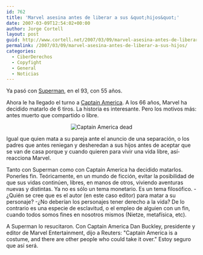 ```yaml
---
id: 762
title: 'Marvel asesina antes de liberar a sus &quot;hijos&quot;'
date: 2007-03-09T12:54:02+00:00
author: Jorge Cortell
layout: post
guid: http://www.cortell.net/2007/03/09/marvel-asesina-antes-de-liberar-a-sus-hijos/
permalink: /2007/03/09/marvel-asesina-antes-de-liberar-a-sus-hijos/
categories:
  - CiberDerechos
  - Copyfight
  - General
  - Noticias
---
```

Ya pasó con <a target="_blank" title="contí­nuo de licencias" href="http://www.cortell.net/2005/11/12/el-continuo-de-las-licencias-de-la-censura-a-la-suidad/">Superman</a>, en el 93, con 55 años.

Ahora le ha llegado el turno a <a target="_blank" title="Steve Rogers" href="http://www.marveldatabase.com/Captain_America_(Steve_Rogers)">Captain America</a>. A los 66 años, Marvel ha decidido matarlo de 6 tiros. La historia es interesante. Pero los motivos más: antes muerto que compartido o libre.

<div style="text-align: center">
  <img alt="Captain America dead" title="Captain America dead" src="http://i.today.reuters.com/misc/genImage.aspx?uri=2007-03-07T212510Z_01_N07230662_RTRUKOP_1_PICTURE0.jpg&resize=other" />
</div>

Igual que quien mata a su pareja ante el anuncio de una separación, o los padres que antes reniegan y desheredan a sus hijos antes de aceptar que se van de casa porque y cuando quieren para vivir una vida libre, así­ reacciona Marvel.

Tanto con Superman como con Captain America ha decidido matarlos. Ponerles fin. Teóricamente, en un mundo de ficción, evitar la posibilidad de que sus vidas continúen, libres, en manos de otros, viviendo aventuras nuevas y distintas. Ya no es sólo un tema monetario. Es un tema filosófico. -¿Quién se cree que es el autor (en este caso editor) para matar a su personaje? -¿No deberí­an los personajes tener derecho a la vida? De lo contrario es una especie de esclavitud, o el empleo de alguien con un fin, cuando todos somos fines en nosotros mismos (Nietze, metafí­sica, etc).
  
A Superman lo resucitaron. Con Captain America Dan Buckley, presidente y editor de Marvel Entertainment, dijo a Reuters: "Captain America is a costume, and there are other people who could take it over." Estoy seguro que así­ será.